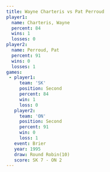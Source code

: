```yaml
---
title: Wayne Charteris vs Pat Perroud
player1:                
  name: Charteris, Wayne
  percent: 84           
  wins: 1               
  losses: 0             
player2:                
  name: Perroud, Pat    
  percent: 91           
  wins: 0               
  losses: 1             
games:
 - player1:          
     team: 'SK'      
     position: Second
     percent: 84     
     win: 1          
     loss: 0         
   player2:          
     team: 'ON'      
     position: Second
     percent: 91     
     win: 0          
     loss: 1         
   event: Brier         
   year: 1995           
   draw: Round Robin(10)
   score: SK 7 - ON 2   
---
```

